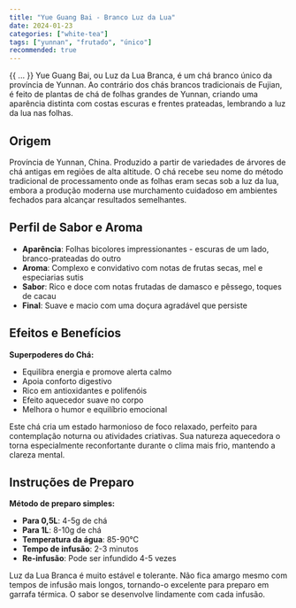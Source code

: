 ```yaml
---
title: "Yue Guang Bai - Branco Luz da Lua"
date: 2024-01-23
categories: ["white-tea"]
tags: ["yunnan", "frutado", "único"]
recommended: true
---
```

{{ ... }}
Yue Guang Bai, ou Luz da Lua Branca, é um chá branco único da província de Yunnan. Ao contrário dos chás brancos tradicionais de Fujian, é feito de plantas de chá de folhas grandes de Yunnan, criando uma aparência distinta com costas escuras e frentes prateadas, lembrando a luz da lua nas folhas.

## Origem

Província de Yunnan, China. Produzido a partir de variedades de árvores de chá antigas em regiões de alta altitude. O chá recebe seu nome do método tradicional de processamento onde as folhas eram secas sob a luz da lua, embora a produção moderna use murchamento cuidadoso em ambientes fechados para alcançar resultados semelhantes.

## Perfil de Sabor e Aroma

- **Aparência**: Folhas bicolores impressionantes - escuras de um lado, branco-prateadas do outro
- **Aroma**: Complexo e convidativo com notas de frutas secas, mel e especiarias sutis
- **Sabor**: Rico e doce com notas frutadas de damasco e pêssego, toques de cacau
- **Final**: Suave e macio com uma doçura agradável que persiste

## Efeitos e Benefícios

**Superpoderes do Chá:**
- Equilibra energia e promove alerta calmo
- Apoia conforto digestivo
- Rico em antioxidantes e polifenóis
- Efeito aquecedor suave no corpo
- Melhora o humor e equilíbrio emocional

Este chá cria um estado harmonioso de foco relaxado, perfeito para contemplação noturna ou atividades criativas. Sua natureza aquecedora o torna especialmente reconfortante durante o clima mais frio, mantendo a clareza mental.

## Instruções de Preparo

**Método de preparo simples:**
- **Para 0,5L**: 4-5g de chá
- **Para 1L**: 8-10g de chá
- **Temperatura da água**: 85-90°C
- **Tempo de infusão**: 2-3 minutos
- **Re-infusão**: Pode ser infundido 4-5 vezes

Luz da Lua Branca é muito estável e tolerante. Não fica amargo mesmo com tempos de infusão mais longos, tornando-o excelente para preparo em garrafa térmica. O sabor se desenvolve lindamente com cada infusão.
